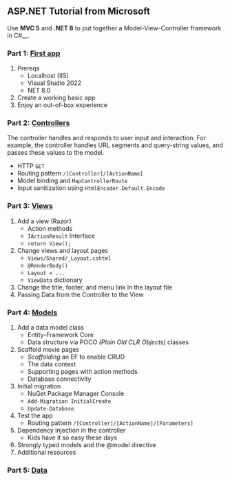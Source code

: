 ## ASP.NET Tutorial from Microsoft
Use __MVC 5__ and __.NET 8__ to put together a Model-View-Controller framework in C#__.

### Part 1: [First app](https://learn.microsoft.com/en-us/aspnet/core/tutorials/first-mvc-app/start-mvc?view=aspnetcore-8.0&source=recommendations&tabs=visual-studio)
1. Prereqs
   - Localhost (IIS)
   - Visual Studio 2022
   - NET 8.0
1. Create a working basic app
1. Enjoy an out-of-box experience

### Part 2: [Controllers](https://learn.microsoft.com/en-us/aspnet/core/tutorials/first-mvc-app/adding-controller?view=aspnetcore-8.0)
The controller handles and responds to user input and interaction. For example, the controller handles URL segments and query-string values, and passes these values to the model.
- HTTP `GET`
- Routing pattern `/[Controller]/[ActionName]`
- Model binding and `MapControllerRoute`
- Input sanitization using `HtmlEncoder.Default.Encode`
### Part 3: [Views](https://learn.microsoft.com/en-us/aspnet/core/tutorials/first-mvc-app/adding-view?source=recommendations)
1. Add a view (Razor)
   - Action methods
   - `IActionResult` Interface
   - `return View();`
1. Change views and layout pages
   - `Views/Shared/_Layout.cshtml`
   - `@RenderBody()`
   - `Layout = ...`
   - `ViewData` dictionary
1. Change the title, footer, and menu link in the layout file
1. Passing Data from the Controller to the View

### Part 4: [Models](https://learn.microsoft.com/en-us/aspnet/core/tutorials/first-mvc-app/adding-model?source=recommendations)
1. Add a data model class
   - Entity-Framework Core
   - Data structure via POCO _(Plain Old CLR Objects)_ classes
1. Scaffold movie pages
   - _Scaffolding_ an EF to enable CRUD
   - The data context
   - Supporting pages with action methods
   - Database connectivity
1. Initial migration
   - NuGet Package Manager Console
   - `Add-Migration InitialCreate`
   - `Update-Database`  
1. Test the app
   - Routing pattern `/[Controller]/[ActionName]/[Parameters]`
1. Dependency injection in the controller
   - Kids have it so easy these days
1. Strongly typed models and the @model directive
1. Additional resources
   
### Part 5: [Data](https://learn.microsoft.com/en-us/aspnet/core/tutorials/first-mvc-app/working-with-sql?source=recommendations)

